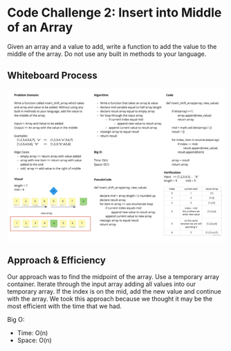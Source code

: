 # Code Challenge 2: Insert into Middle of an Array
<!-- Description of the challenge -->
Given an array and a value to add, write a function to add the value to the middle of the array. Do not use any built in methods to your language.

## Whiteboard Process
<!-- Embedded whiteboard image -->
![Code Challenge 2](Code_Challenge2.jpg)

## Approach & Efficiency
<!-- What approach did you take? Discuss Why. What is the Big O space/time for this approach? -->
Our approach was to find the midpoint of the array. Use a temporary array container. Iterate through the input array adding all values into our temporary array. If the index is on the mid, add the new value and continue with the array. We took this approach because we thought it may be the most efficient with the time that we had.

Big O:

- Time: O(n)
- Space: O(n)
